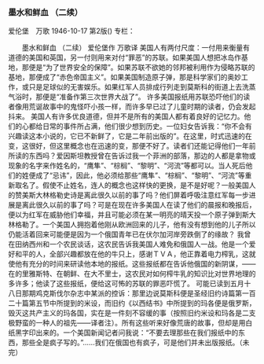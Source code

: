 ### 墨水和鲜血  （二续）
爱伦堡　万歌
1946-10-17
第2版()
专栏：

　　墨水和鲜血
   （二续）
    爱伦堡作  万歌译
    美国人有两付尺度：一付用来衡量有道德的美国和英国，另一付则用来对付“罪恶”的苏联。如果美国人想把冰岛作基地，那便是“为了世界安全的保障”。如果苏联不欲她的邻邦被利用作为侵略苏联的基地，那便成了“赤色帝国主义”。如果美国制造原子弹，那是科学家们的奥妙工作，或只是足球似的无害娱乐。如果红军人员排成行列走到莫斯科的街道上去洗蒸气浴时，那便是“准备作第三次世界大战了”。
    许多美国报纸用苏联恐吓他们的读者像用荒诞故事中的鬼怪吓小孩一样，而许多早已过了儿童时期的读者，仍会发起抖来。
    美国人有许多优良道德，但并不是所有的美国人都有着良好的记忆力。他们的心都给日常的事件所占满，他们很少想到历史。一位妇女告诉我：“你不会有兴趣读这本小说的，它已不新鲜了，它是二年前出版的”。在这里，时式迅速的在变，这很好，但这里概念也在迅速的变，那便不好了。读者们还能记得他们一年前所读的东西吗？爱因斯坦教授曾在告诉过我一个菲洲的部落，那边的人都是拿物或现象的名字来作姓名的，“鹰隼”、“棕榈”、“黎明”、“河流”等都可以。当人死后他们的姓便成了“忌讳”，因此，他必须给那些“鹰隼”、“棕榈”、“黎明”、“河流”等重新取名了。假使不止姓名，连人的概念也这样快的更换，是不是好呢？一般美国人的赞美斯大林格勒史诗是离此很久以前的事了吗？他们屏着呼吸注意红军每一步进展是离此很久以前的事了吗？可是在现在许多美国人在读了他们的晨报和晚报后，便以为红军在威胁他们幸福，并且可能必须在某一明亮的晴天投一个原子弹到斯大林格勒了。一个美国人拥抱着他刚从欧洲回来的儿子，他有没有想到他的儿子所以仍能活着回来可能便是因为一个俄国青年已在伏尔加河岸旁跌倒了的缘故？
    我曾在田纳西州和一个农民谈话，这农民告诉我美国人难免和俄国人一战。他是一个爱好和平的人，全部兴趣都放在他的牛只上，感谢ＴＶＡ，他正靠着电力榨乳，这就使他有充分的时间来研读他本地的报纸。这些报纸都在告诉他俄国的新阴谋，——在的里雅斯特、在朝鲜、在大不里士，这农民对如何榨牛乳的知识比对世界地理的多许多；他读了这些报纸，便给这可怖的苏联的罪恶吓慌了。
    可能已读到五月十八日那期鸡克斯伐尔杂志中某派的控诉：那里边说莫斯科便是圣经旧约诗篇第一百二十篇第五节中所提到的米设，而旧约《以西结书》中所提到的玛各便是俄罗斯，毁灭这共产主义的玛各国，实在是一件刻不容缓的事（按照旧约米设和玛各是二支极野蛮的一种人的祖先——译者注）。所有这些听来好像荒唐的故事，但却是用白纸黑字印出来的。一个美国新闻记者问我说：“不要去理那些在我们报纸中的东西，那些全是疯子写的。”……我们在俄国也有疯子，可是他们并未出版报纸。（未完）
